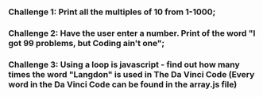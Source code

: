 <h3>Challenge 1: Print all the multiples of 10 from 1-1000;</h3>
<h3>Challenge 2: Have the user enter a number. Print of the word "I got 99 problems, but Coding ain't one";</h3>
<h3>Challenge 3: Using a loop is javascript - find out how many times the word "Langdon" is used in The Da Vinci Code (Every word in the Da Vinci Code can be found in the array.js file)</h3>